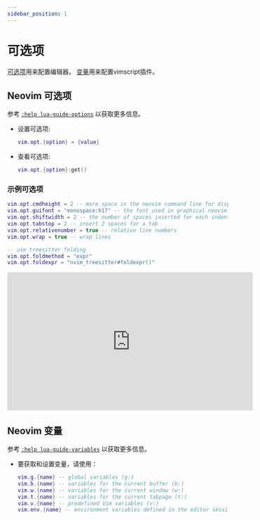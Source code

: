 ```yaml
---
sidebar_position: 1
---
```


# 可选项

[可选项](#neovim-options)用来配置编辑器。
[变量](#neovim-variables)用来配置vimscript插件。

## Neovim 可选项

参考 [`:help lua-guide-options`](https://neovim.io/doc/user/lua-guide.html#lua-guide-options) 以获取更多信息。

- 设置可选项:

  ```lua
  vim.opt.{option} = {value}
  ```

- 查看可选项:

  ```lua
  vim.opt.{option}:get()
  ```

### 示例可选项

```lua
vim.opt.cmdheight = 2 -- more space in the neovim command line for displaying messages
vim.opt.guifont = "monospace:h17" -- the font used in graphical neovim applications
vim.opt.shiftwidth = 2 -- the number of spaces inserted for each indentation
vim.opt.tabstop = 2 -- insert 2 spaces for a tab
vim.opt.relativenumber = true -- relative line numbers
vim.opt.wrap = true -- wrap lines

-- use treesitter folding
vim.opt.foldmethod = "expr"
vim.opt.foldexpr = "nvim_treesitter#foldexpr()"
```

<iframe width="560" height="315" src="https://www.youtube.com/embed/8O6o3p7CN7Q" title="YouTube video player" frameborder="0" allow="accelerometer; autoplay; clipboard-write; encrypted-media; gyroscope; picture-in-picture" allowfullscreen="1"></iframe>

## Neovim 变量

参考 [`:help lua-guide-variables`](https://neovim.io/doc/user/lua-guide.html#lua-guide-variables) 以获取更多信息。

- 要获取和设置变量，请使用：

  ```lua
  vim.g.{name} -- global variables (g:)
  vim.b.{name} -- variables for the current buffer (b:)
  vim.w.{name} -- variables for the current window (w:)
  vim.t.{name} -- variables for the current tabpage (t:)
  vim.v.{name} -- predefined Vim variables (v:)
  vim.env.{name} -- environment variables defined in the editor session
  ```
